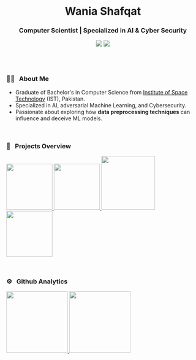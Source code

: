 <h1 align="center">Wania Shafqat</h1>
<h3 align="center"> Computer Scientist | Specialized in AI & Cyber Security </h3>
	
<p align="center"> 
	<a align="center" href="https://www.linkedin.com/in/waniashafqat/"><img src="https://img.shields.io/badge/-waniashafqat-0077B5?style=flat&logo=Linkedin&logoColor=white"/></a>
	<a href="mailto:waniashafqat02@gmail.com"><img src="https://img.shields.io/badge/-waniashafqat02@gmail.com-026dbd?style=flat&logo=Gmail&logoColor=white"/></a>
</p>  
<br>
<br>

### 👩‍🔬 &nbsp; About Me

- Graduate of Bachelor's in Computer Science from [Institute of Space Technology](https://www.ist.edu.pk/) (IST), Pakistan.
- Specialized in AI, adversarial Machine Learning, and Cybersecurity.
- Passionate about exploring how **data preprocessing techniques** can influence and deceive ML models.

<br>

### 🧬 &nbsp; Projects Overview
<p align="left">
 <a href="https://github.com/waniashafqat/Image-Scaling-Attacks-on-Machine-Learning-Algorithms">
    <img height="120em" src="https://github-readme-stats.vercel.app/api/pin/?username=waniashafqat&repo=Image-Scaling-Attacks-on-Machine-Learning-Algorithms&theme=react"/>
  </a>
  <a href="https://github.com/waniashafqat/Airime-Recharge-Android-Application">
    <img height="120em" src="https://github-readme-stats.vercel.app/api/pin/?username=waniashafqat&repo=Airime-Recharge-Android-Application&theme=react"/>
  </a>
  <a href="https://github.com/waniashafqat/SGPA-and-CGPA-Prediction-Project">
    <img height="140em" src="https://github-readme-stats.vercel.app/api/pin/?username=waniashafqat&repo=SGPA-and-CGPA-Prediction-Project&theme=react"/>
  </a>
  <a href="https://github.com/waniashafqat/Fake-News-Detection-using-Bi-LSTM">
    <img height="120em" src="https://github-readme-stats.vercel.app/api/pin/?username=waniashafqat&repo=Fake-News-Detection-using-Bi-LSTM&theme=react"/>
  </a>
</p>


<br>

### ⚙️ &nbsp; Github Analytics

<p align="left">
<a href="https://github.com/waniashafqat">
  <img height="160em" src="https://github-readme-stats-eight-theta.vercel.app/api?username=waniashafqat&show_icons=true&theme=react&include_all_commits=true&count_private=true&hide=stars,prs,issues,contribs"/>
  <img height="160em" src="https://github-readme-stats-eight-theta.vercel.app/api/top-langs/?username=waniashafqat&layout=compact&langs_count=8&theme=react"/>
</a>
</p>
</br>
